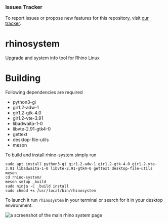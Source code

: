 ### Issues Tracker

To report issues or propose new features for this repository, visit [our tracker](https://github.com/rhino-linux/tracker).

# rhinosystem

Upgrade and system info tool for Rhino Linux

# Building
Following dependencies are required
- python3-gi
- gir1.2-adw-1
- gir1.2-gtk-4.0
- gir1.2-vte-3.91
- libadwaita-1-0
- libvte-2.91-gtk4-0
- gettext
- desktop-file-utils
- meson

To build and install rhino-system simply run
```
sudo apt install python3-gi gir1.2-adw-1 gir1.2-gtk-4.0 gir1.2-vte-3.91 libadwaita-1-0 libvte-2.91-gtk4-0 gettext desktop-file-utils meson
cd rhino-system/
meson setup _build
sudo ninja -C _build install
sudo chmod +x /usr/local/bin/rhinosystem
```

To launch it run `rhinosystem` in your terminal or search for it in your desktop environment.

![a screenshot of the main rhino system page](https://user-images.githubusercontent.com/60044824/239697615-46fc10e0-9307-4665-9263-0053185cf2b2.png)
